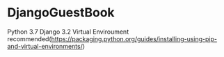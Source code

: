 # DjangoGuestBook
Python 3.7
Django 3.2
Virtual Enviroument recommended(https://packaging.python.org/guides/installing-using-pip-and-virtual-environments/)
